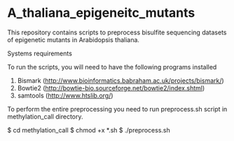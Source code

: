 # A_thaliana_epigeneitc_mutants

This repository contains scripts to preprocess bisulfite sequencing datasets of epigenetic mutants in Arabidopsis thaliana. 

Systems requirements

To run the scripts, you will need to have the following programs installed 
1. Bismark (http://www.bioinformatics.babraham.ac.uk/projects/bismark/)
2. Bowtie2 (http://bowtie-bio.sourceforge.net/bowtie2/index.shtml)
3. samtools (http://www.htslib.org/)

To perform the entire preprocessing you need to run preprocess.sh script in methylation_call directory.

$ cd methylation_call
$ chmod +x *.sh
$ ./preprocess.sh